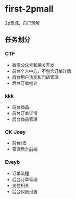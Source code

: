 # first-2pmall

2p商城，自己理解

## 任务划分

### CTF
- 微信公众号和相关开发
- 前台个人中心，不包含订单详情
- 后台用户功能和门店管理
- 后台订单统计

### kkk
- 前台商品
- 前台订单详情
- 后台商品管理

### CK-Joey
- 前台H5
- 管理后台前端

### Eveyb
- 订单流程
- 后台订单管理
- 支付相关
- 后台权限设置

